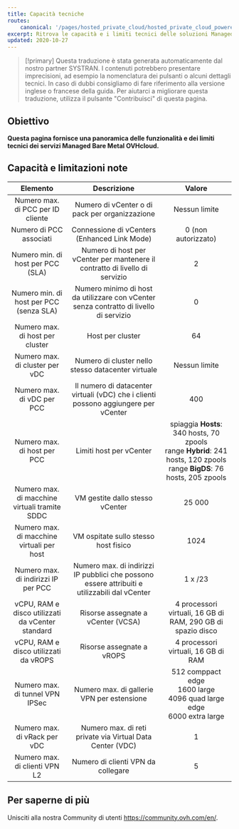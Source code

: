 ```yaml
---
title: Capacità tecniche
routes:
    canonical: '/pages/hosted_private_cloud/hosted_private_cloud_powered_by_vmware/hpc_limits'
excerpt: Ritrova le capacità e i limiti tecnici delle soluzioni Managed Bare Metal fornite da OVHcloud
updated: 2020-10-27
---
```


> [!primary]
> Questa traduzione è stata generata automaticamente dal nostro partner SYSTRAN. I contenuti potrebbero presentare imprecisioni, ad esempio la nomenclatura dei pulsanti o alcuni dettagli tecnici. In caso di dubbi consigliamo di fare riferimento alla versione inglese o francese della guida. Per aiutarci a migliorare questa traduzione, utilizza il pulsante "Contribuisci" di questa pagina.
>


## Obiettivo

**Questa pagina fornisce una panoramica delle funzionalità e dei limiti tecnici dei servizi Managed Bare Metal OVHcloud.**

## Capacità e limitazioni note

| Elemento | Descrizione | Valore |
|:-----:|:-----:|:----------:|
| Numero max. di PCC per ID cliente | Numero di vCenter o di pack per organizzazione | Nessun limite |
| Numero di PCC associati | Connessione di vCenters (Enhanced Link Mode) | 0 (non autorizzato) |
| Numero min. di host per PCC (SLA) | Numero di host per vCenter per mantenere il contratto di livello di servizio | 2 |
| Numero min. di host per PCC (senza SLA) | Numero minimo di host da utilizzare con vCenter senza contratto di livello di servizio | 0 |
| Numero max. di host per cluster | Host per cluster | 64 |
| Numero max. di cluster per vDC | Numero di cluster nello stesso datacenter virtuale | Nessun limite |
| Numero max. di vDC per PCC | Il numero di datacenter virtuali (vDC) che i clienti possono aggiungere per vCenter | 400 |
| Numero max. di host per PCC | Limiti host per vCenter | spiaggia **Hosts**: 340 hosts, 70 zpools<br>range **Hybrid**: 241 hosts, 120 zpools<br>range **BigDS**: 76 hosts, 205 zpools |
| Numero max. di macchine virtuali tramite SDDC | VM gestite dallo stesso vCenter | 25 000 |
| Numero max. di macchine virtuali per host | VM ospitate sullo stesso host fisico | 1024 |
| Numero max. di indirizzi IP per PCC | Numero max. di indirizzi IP pubblici che possono essere attribuiti e utilizzabili dal vCenter | 1 x /23 |
| vCPU, RAM e disco utilizzati da vCenter standard | Risorse assegnate a vCenter (VCSA) | 4 processori virtuali, 16 GB di RAM, 290 GB di spazio disco |
| vCPU, RAM e disco utilizzati da vROPS | Risorse assegnate a vROPS | 4 processori virtuali, 16 GB di RAM |
| Numero max. di tunnel VPN IPSec | Numero max. di gallerie VPN per estensione | 512 comppact edge<br>1600 large<br>4096 quad large edge<br>6000 extra large |
| Numero max. di vRack per vDC | Numero max. di reti private via Virtual Data Center (VDC) | 1 |
| Numero max. di clienti VPN L2 | Numero di clienti VPN da collegare | 5 |

## Per saperne di più

Unisciti alla nostra Community di utenti <https://community.ovh.com/en/>.
